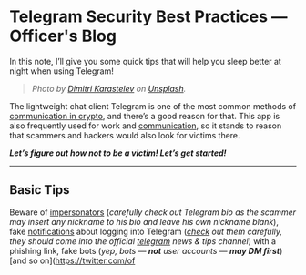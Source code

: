 # Telegram Security Best Practices — Officer's Blog

In this note, I’ll give you some quick tips that will help you sleep better at night when using Telegram!

> *Photo by [Dimitri Karastelev](https://unsplash.com/@dkfra19?utm_source=unsplash&utm_medium=referral&utm_content=creditCopyText) on [Unsplash](https://unsplash.com/photos/EhNLOlxlOXI?utm_source=unsplash&utm_medium=referral&utm_content=creditCopyText).*

The lightweight chat client Telegram is one of the most common methods of [communication in crypto](https://medium.com/immunefi/how-not-to-get-hacked-on-telegram-2db2b93a5fa2), and there’s a good reason for that. This app is also frequently used for work and [communication](https://docs.google.com/spreadsheets/d/1-UlA4-tslROBDS9IqHalWVztqZo7uxlCeKPQ-8uoFOU/edit?usp=drivesdk), so it stands to reason that scammers and hackers would also look for victims there.

***Let’s figure out how not to be a victim! Let’s get started!***

---

## Basic Tips

Beware of [impersonators](https://medium.com/immunefi/how-not-to-get-hacked-on-telegram-2db2b93a5fa2) (*carefully check out Telegram bio as the scammer may insert any nickname to his bio and leave his own nickname blank*), fake [notifications](https://medium.com/immunefi/how-not-to-get-hacked-on-telegram-2db2b93a5fa2) about logging into Telegram (*[check](https://hacken.io/discover/top-7-social-engineering-frauds-in-crypto/) out them carefully, they should come into the official [telegram](https://www.androidpolice.com/top-tips-using-telegram-safely-securely/) news & tips channel*) with a phishing link, fake bots (*yep, bots — **not** user accounts — **may DM first***) [and so on](https://twitter.com/of
